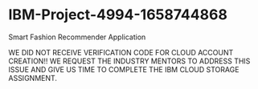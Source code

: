 # IBM-Project-4994-1658744868
Smart Fashion Recommender Application

WE DID NOT RECEIVE VERIFICATION CODE FOR CLOUD ACCOUNT CREATION!!
WE REQUEST THE INDUSTRY MENTORS TO ADDRESS THIS ISSUE AND GIVE US TIME TO COMPLETE THE IBM CLOUD STORAGE ASSIGNMENT.

